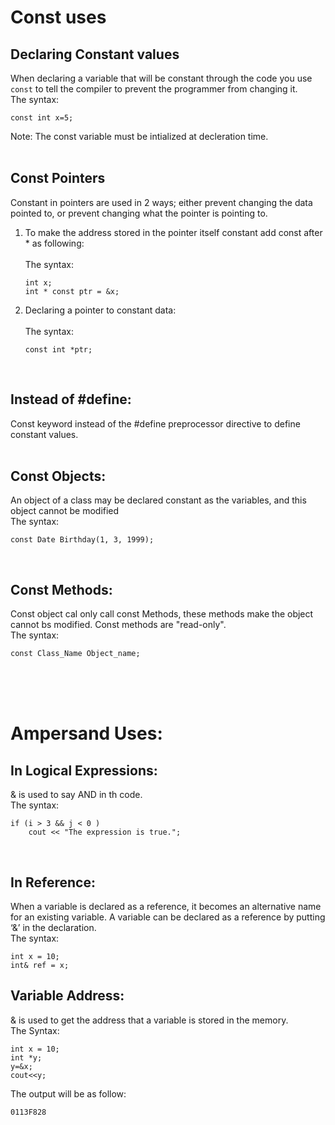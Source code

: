 # **Const uses**
## **Declaring Constant values**
When declaring a variable that will be constant through the code you use `const` to tell the compiler to prevent the programmer from changing it.<br>
The syntax:
```
const int x=5;
```
Note: The const variable must be intialized at decleration time.<br><br>

## **Const Pointers**
Constant in pointers are used in 2 ways; either prevent changing the data pointed to, or prevent changing what the pointer is pointing to.<br>
1. To make the address stored in the pointer itself constant add const after * as following: <br><br>
The syntax:
   ```
   int x;
   int * const ptr = &x;
   ```
2. Declaring a pointer to constant data: <br><br>
The syntax:
   ```
   const int *ptr;
   ```
<br>

## **Instead of #define:** 
Const keyword instead of the #define preprocessor directive to define constant values. <br><br>

## **Const Objects:**
An object of a class may be declared constant as the variables, and this object cannot be modified<br>
The syntax:
```
const Date Birthday(1, 3, 1999);
```
<br>

## **Const Methods:**
Const object cal only call const Methods, these methods make the object cannot bs modified. Const methods are "read-only".<br>
The syntax:
```
const Class_Name Object_name;
```
<br><br><br>

# **Ampersand Uses:**

## **In Logical Expressions:**
& is used to say AND in th code.<br>
The syntax:
```
if (i > 3 && j < 0 )
    cout << "The expression is true.";
```
<br>

## **In Reference:**

When a variable is declared as a reference, it becomes an alternative name for an existing variable. A variable can be declared as a reference by putting ‘&’ in the declaration. <br>
The syntax:
```
int x = 10;
int& ref = x;
```
## **Variable Address:**
& is used to get the address that a variable is stored in the memory.<br>
The Syntax:
```
int x = 10;
int *y;
y=&x;
cout<<y;
```
The output will be as follow:
```
0113F828
```
<br>




